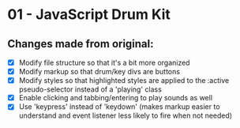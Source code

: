 # 01 - JavaScript Drum Kit

## Changes made from original:
- [x] Modify file structure so that it's a bit more organized
- [x] Modify markup so that drum/key divs are buttons
- [x] Modify styles so that highlighted styles are applied to the :active pseudo-selector instead of a 'playing' class
- [x] Enable clicking and tabbing/entering to play sounds as well
- [x] Use 'keypress' instead of 'keydown' (makes markup easier to understand and event listener less likely to fire when not needed)
